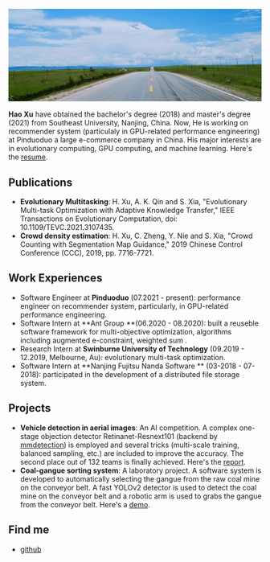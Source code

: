 

![](images/bkgs/bkg-grass.jpeg)



**Hao Xu** have obtained the bachelor's degree (2018) and master's degree (2021) from Southeast University, Nanjing, China. Now, He is working on recommender system (particulaly in GPU-related performance engineering) at Pinduoduo a large e-commerce company in China. His major interests are in  evolutionary computing, GPU computing, and machine learning. Here's the [resume](other/files/resume_haoxu.pdf).

## Publications

- **Evolutionary Multitasking**: H. Xu, A. K. Qin and S. Xia, "Evolutionary Multi-task Optimization with Adaptive Knowledge Transfer," IEEE Transactions on Evolutionary Computation, doi: 10.1109/TEVC.2021.3107435.
- **Crowd density estimation**: H. Xu, C. Zheng, Y. Nie and S. Xia, "Crowd Counting with Segmentation Map Guidance," 2019 Chinese Control Conference (CCC), 2019, pp. 7716-7721.

## Work Experiences

- Software Engineer at **Pinduoduo** (07.2021 - present): performance engineer on recommender system, particularly, in GPU-related performance engineering.
- Software Intern at **Ant Group **(06.2020 - 08.2020): built a reuseble software framework for multi-objective optimization, algorithms including augmented e-constraint, weighted sum .  
- Research Intern at **Swinburne University of Technology** (09.2019 - 12.2019, Melbourne, Au): evolutionary multi-task optimization.
- Software Intern at **Nanjing Fujitsu Nanda Software ** (03-2018 - 07-2018): participated in the development of a distributed file storage system.

## Projects

- **Vehicle detection in aerial  images**:  An AI competition.  A complex one-stage objection detector Retinanet-Resnext101 (backend by [mmdetection](https://github.com/open-mmlab/mmdetection)) is employed and several tricks (multi-scale training, balanced sampling, etc.) are included to improve the accuracy.  The second place out of 132 teams is finally achieved. Here's the [report](other/files/aerial-vehicle-detection.pdf).
- **Coal-gangue sorting system**: A laboratory project. A software system is developed to automatically selecting the gangue from the raw coal mine on the conveyor belt. A fast YOLOv2 detector is used to detect the coal mine on the conveyor belt and a robotic arm is used to grabs the gangue from the conveyor belt. Here's a [demo](images/portfolio/coal-gan/demo.gif).

## Find me
- [github](https://github.com/haoxuhao)
